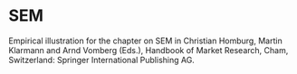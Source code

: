 # SEM
Empirical illustration for the chapter on SEM in Christian Homburg, Martin Klarmann and Arnd Vomberg (Eds.), Handbook of Market Research, Cham, Switzerland: Springer International Publishing AG.
